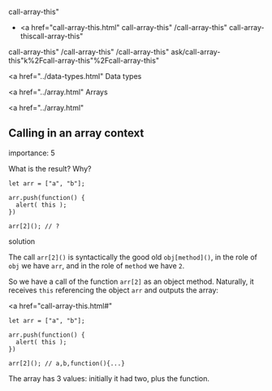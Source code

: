 call-array-this"

- <a href="call-array-this.html"
  call-array-this"
  /call-array-this"
  call-array-thiscall-array-this"

<!-- -->

call-array-this"
/call-array-this"
/call-array-this"
ask/call-array-this"k%2Fcall-array-this"%2Fcall-array-this" </a>

<a href="../data-types.html" Data types</span></a>

<a href="../array.html" Arrays</span></a>

<a href="../array.html"

## Calling in an array context

<span class="task__importance" title="How important is the task, from 1 to 5">importance: 5</span>

What is the result? Why?

    let arr = ["a", "b"];

    arr.push(function() {
      alert( this );
    })

    arr[2](); // ?

solution

The call `arr[2]()` is syntactically the good old `obj[method]()`, in the role of `obj` we have `arr`, and in the role of `method` we have `2`.

So we have a call of the function `arr[2]` as an object method. Naturally, it receives `this` referencing the object `arr` and outputs the array:

<a href="call-array-this.html#"
<a href="call-array-this.html#" class="toolbar__button toolbar__button_edit" title="open in sandbox"></a>

    let arr = ["a", "b"];

    arr.push(function() {
      alert( this );
    })

    arr[2](); // a,b,function(){...}

The array has 3 values: initially it had two, plus the function.
